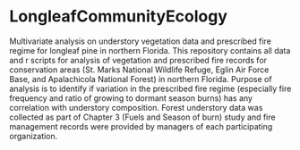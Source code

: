 ﻿# LongleafCommunityEcology
Multivariate analysis on understory vegetation data and prescribed fire regime for longleaf pine in northern Florida. This repository contains all data and r scripts for analysis of vegetation and prescribed fire records for conservation areas (St. Marks National Wildlife Refuge, Eglin Air Force Base, and Apalachicola National Forest) in northern Florida. Purpose of analysis is to identify if variation in the prescribed fire regime (especially fire frequency and ratio of growing to dormant season burns) has any correlation with understory composition. Forest understory data was collected as part of Chapter 3 (Fuels and Season of burn) study and fire management records were provided by managers of each participating organization.
